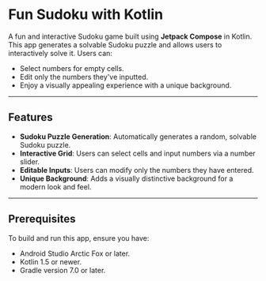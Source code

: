 # Fun Sudoku with Kotlin

A fun and interactive Sudoku game built using **Jetpack Compose** in Kotlin. This app generates a solvable Sudoku puzzle and allows users to interactively solve it. Users can:
- Select numbers for empty cells.
- Edit only the numbers they've inputted.
- Enjoy a visually appealing experience with a unique background.

---

## Features

- **Sudoku Puzzle Generation**: Automatically generates a random, solvable Sudoku puzzle.
- **Interactive Grid**: Users can select cells and input numbers via a number slider.
- **Editable Inputs**: Users can modify only the numbers they have entered.
- **Unique Background**: Adds a visually distinctive background for a modern look and feel.

---

## Prerequisites

To build and run this app, ensure you have:

- Android Studio Arctic Fox or later.
- Kotlin 1.5 or newer.
- Gradle version 7.0 or later.